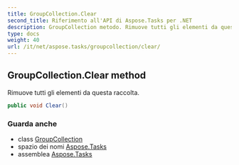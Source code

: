 ```yaml
---
title: GroupCollection.Clear
second_title: Riferimento all'API di Aspose.Tasks per .NET
description: GroupCollection metodo. Rimuove tutti gli elementi da questa raccolta.
type: docs
weight: 40
url: /it/net/aspose.tasks/groupcollection/clear/
---
```

## GroupCollection.Clear method

Rimuove tutti gli elementi da questa raccolta.

```csharp
public void Clear()
```

### Guarda anche

* class [GroupCollection](../)
* spazio dei nomi [Aspose.Tasks](../../groupcollection/)
* assemblea [Aspose.Tasks](../../../)


